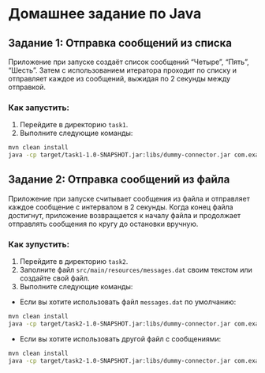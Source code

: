 # Домашнее задание по Java

## Задание 1: Отправка сообщений из списка
Приложение при запуске создаёт список сообщений “Четыре”, “Пять”, “Шесть”. Затем с использованием итератора проходит по списку и отправляет каждое из сообщений, выжидая по 2 секунды между отправкой.

### Как запустить:
1. Перейдите в директорию `task1`.
2. Выполните следующие команды:
  ```bash
  mvn clean install
  java -cp target/task1-1.0-SNAPSHOT.jar:libs/dummy-connector.jar com.example.App
  ```

## Задание 2: Отправка сообщений из файла
Приложение при запуске считывает сообщения из файла и отправляет каждое сообщение с интервалом в 2 секунды. Когда конец файла достигнут, приложение возвращается к началу файла и продолжает отправлять сообщения по кругу до остановки вручную.

### Как зупустить:
1. Перейдите в директорию `task2`.
2. Заполните файл `src/main/resources/messages.dat` своим текстом или создайте свой файл.
3. Выполните следующие команды:
  - Если вы хотите использовать файл `messages.dat` по умолчанию:
  ```bash
  mvn clean install
  java -cp target/task2-1.0-SNAPSHOT.jar:libs/dummy-connector.jar com.example.App
  ```
  - Если вы хотите использовать другой файл с сообщениями:
  ```bash
  mvn clean install
  java -cp target/task2-1.0-SNAPSHOT.jar:libs/dummy-connector.jar com.example.App /путь/к/вашему/файлу
  ```
